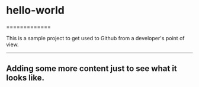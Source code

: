 # hello-world
=============

This is a sample project to get used to Github from a developer's point of view.

-------------------------------
Adding some more content just to see what it looks like.
-------------------------------
